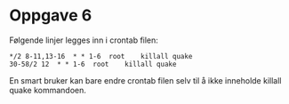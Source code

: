 # Oppgave 6

Følgende linjer legges inn i crontab filen:
```
*/2 8-11,13-16  * * 1-6  root    killall quake
30-58/2 12  * * 1-6  root    killall quake
```

En smart bruker kan bare endre crontab filen selv til å ikke inneholde killall quake kommandoen.

